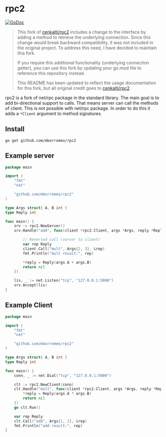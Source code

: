 rpc2
====

[![GoDoc](https://godoc.org/github.com/cenkalti/rpc2?status.png)](https://godoc.org/github.com/cenkalti/rpc2)

> This fork of [cenkalti/rpc2](https://github.com/cenkalti/rpc2) includes a change to the interface by adding a method to retrieve the underlying connection. Since this change would break backward compatibility, it was not included in the original project. To address this need, I have decided to maintain this fork.
> 
> If you require this additional functionality (underlying connection getter), you can use this fork by updating your go.mod file to reference this repository instead.
> 
> This README has been updated to reflect the usage documentation for this fork, but all original credit goes to [cenkalti/rpc2](https://github.com/cenkalti/rpc2)

rpc2 is a fork of net/rpc package in the standard library.
The main goal is to add bi-directional support to calls.
That means server can call the methods of client.
This is not possible with net/rpc package.
In order to do this it adds a `*Client` argument to method signatures.

Install
--------

    go get github.com/mborromeo/rpc2

Example server
---------------

```go
package main

import (
	"fmt"
	"net"

	"github.com/mborromeo/rpc2"
)

type Args struct{ A, B int }
type Reply int

func main() {
	srv := rpc2.NewServer()
	srv.Handle("add", func(client *rpc2.Client, args *Args, reply *Reply) error {

		// Reversed call (server to client)
		var rep Reply
		client.Call("mult", Args{2, 3}, &rep)
		fmt.Println("mult result:", rep)

		*reply = Reply(args.A + args.B)
		return nil
	})

	lis, _ := net.Listen("tcp", "127.0.0.1:5000")
	srv.Accept(lis)
}
```

Example Client
---------------

```go
package main

import (
	"fmt"
	"net"

	"github.com/mborromeo/rpc2"
)

type Args struct{ A, B int }
type Reply int

func main() {
	conn, _ := net.Dial("tcp", "127.0.0.1:5000")

	clt := rpc2.NewClient(conn)
	clt.Handle("mult", func(client *rpc2.Client, args *Args, reply *Reply) error {
		*reply = Reply(args.A * args.B)
		return nil
	})
	go clt.Run()

	var rep Reply
	clt.Call("add", Args{1, 2}, &rep)
	fmt.Println("add result:", rep)
}
```
